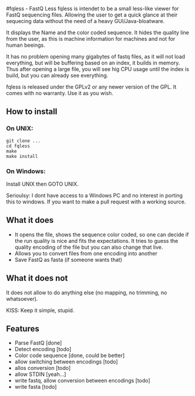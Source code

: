 #fqless - FastQ Less
fqless is intendet to be a small less-like viewer for FastQ sequencing files. Allowing the user to get a quick glance at their sequecing data without the need of a heavy GUI/Java-bloatware.

It displays the Name and the color coded sequence. It hides the quality line from the user, as this is machine information for machines and not for human beeings.

It has no problem opening many gigabytes of fastq files, as it will not load everything, but will be buffering based on an index, it builds in memory. Thus after opening a large file, you will see hig CPU usage until the index is build, but you can already see everything.

fqless is released under the GPLv2 or any newer version of the GPL. It comes with no warranty. Use it as you wish.

## How to install

### On UNIX:
```
git clone ...
cd fqless
make
make install
```

### On Windows:
Install UNIX then GOTO UNIX. 

Serioulsy: I dont have access to a Windows PC and no interest in porting this to windows. If you want to make a pull request with a working source.


## What it does
- It opens the file, shows the sequence color coded, so one can decide if the run quality is nice and fits the expectations.
It tries to guess the quality encoding of the file but you can also change that live.
- Allows you to convert files from one encoding into another
- Save FastQ as fasta (if someone wants that)

## What it does not
It does not allow to do anything else (no mapping, no trimming, no whatsoever).

KISS: Keep it simple, stupid.

## Features
- Parse FastQ [done]
- Detect encoding [todo]
- Color code sequence [done, could be better]
- allow switching between encodings [todo]
- allos conversion [todo]
- allow STDIN [yeah...]
- write fastq, allow conversion between encodings [todo]
- write fasta [todo]
